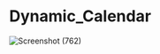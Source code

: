 # Dynamic_Calendar
![Screenshot (762)](https://user-images.githubusercontent.com/110404553/192134154-7da6d430-884c-42be-a953-4d687f3944ab.png)

